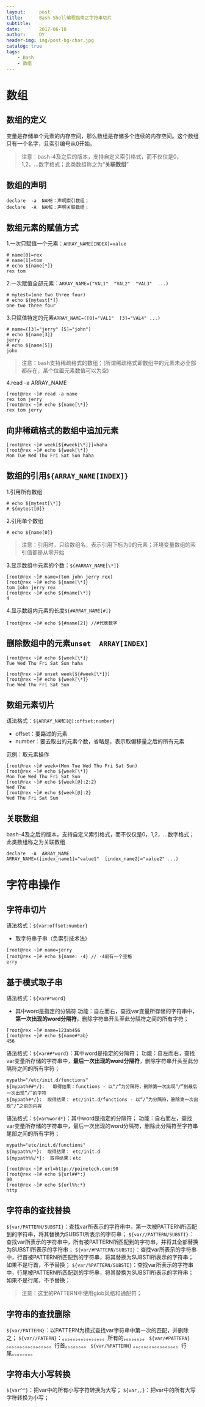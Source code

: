 ```yaml
---
layout:     post
title:      Bash Shell编程指南之字符串切片
subtitle:   
date:       2017-06-10
author:     DY
header-img: img/post-bg-char.jpg
catalog: true
tags:
    - Bash
    - 数组
---
```

# 数组
## 数组的定义
变量是存储单个元素的内存空间，那么数组是存储多个连续的内存空间。这个数组只有一个名字，且索引编号从0开始。
> 注意：bash-4及之后的版本，支持自定义索引格式，而不仅仅是0，1,2，...数字格式；此类数组称之为“**关联数组**”

## 数组的声明
```
declare  -a  NAME：声明索引数组；
declare  -A  NAME：声明关联数组；
```
## 数组元素的赋值方式
1.一次只赋值一个元素：`ARRAY_NAME[INDEX]=value`
```
# name[0]=rex
# name[1]=tom
# echo ${name[*]}
rex tom

```
2.一次赋值全部元素：`ARRAY_NAME=("VAL1"  "VAL2"  "VAL3"  ...)`
```
# mytest=(one two three four)
# echo ${mytest[*]}
one two three four
```
3.只赋值特定的元素`ARRAY_NAME=([0]="VAL1"  [3]="VAL4" ...)`
```
# name=([3]="jerry" [5]="john")
# echo ${name[3]}
jerry
# echo ${name[5]}
john
```
> 注意：bash支持稀疏格式的数组；(所谓稀疏格式即数组中的元素未必全部都存在，某个位置元素数值可以为空)

4.read  -a  ARRAY_NAME
```
[root@rex ~]# read -a name
rex tom jerry
[root@rex ~]# echo ${name[\*]}
rex tom jerry
```
## 向非稀疏格式的数组中追加元素
```
[root@rex ~]# week[${#week[\*]}]=haha
[root@rex ~]# echo ${week[\*]}
Mon Tue Wed Thu Fri Sat Sun haha

```

## 数组的引用`${ARRAY_NAME[INDEX]}`
1.引用所有数组
```
# echo ${mytest[\*]}
# ${mytest[@]}
```
2.引用单个数组
```
# echo ${name[0]}

```
> 注意：引用时，只给数组名，表示引用下标为0的元素；环境变量数组的索引值都是从零开始

3.显示数组中元素的个数：`${#ARRAY_NAME[\*]}`
```
[root@rex ~]# name=(tom john jerry rex)
[root@rex ~]# echo ${name[\*]}
tom john jerry rex
[root@rex ~]# echo ${#name[\*]}
4
```
4.显示数组内元素的长度`${#ARRAY_NAME[#]}`
```
[root@rex ~]# echo ${#name[2]} //#代表数字
```
## 删除数组中的元素`unset  ARRAY[INDEX]`
```
[root@rex ~]# echo ${week[\*]}
Tue Wed Thu Fri Sat Sun haha

[root@rex ~]# unset week[${#week[\*]}]
[root@rex ~]# echo ${week[\*]}
Tue Wed Thu Fri Sat Sun

```
## 数组元素切片

语法格式：`${ARRAY_NAME[@]:offset:number}`

- offset：要路过的元素
- number：要去取出的元素个数，省略是，表示取偏移量之后的所有元素

范例：取元素操作
```
[root@rex ~]# week=(Mon Tue Wed Thu Fri Sat Sun)
[root@rex ~]# echo ${week[\*]}
Mon Tue Wed Thu Fri Sat Sun
[root@rex ~]# echo ${week[@]:2:2}   
Wed Thu
[root@rex ~]# echo ${week[@]:2}
Wed Thu Fri Sat Sun
```
## 关联数组
bash-4及之后的版本，支持自定义索引格式，而不仅仅是0，1,2，...数字格式；此类数组称之为关联数组
```
declare  -A  ARRAY_NAME
ARRAY_NAME=([index_name1]="value1"  [index_name2]="value2" ...)
```
# 字符串操作
## 字符串切片
语法格式：`${var:offset:number}`
- 取字符串子串（负索引技术法）


```
[root@rex ~]# name=jerry
[root@rex ~]# echo ${name: -4} // -4前有一个空格
erry

```
## 基于模式取子串
语法格式：`${var#*word}`
- 其中word是指定的分隔符
功能：自左而右，查找var变量所存储的字符串中，**第一次出现的word分隔符**，删除字符串开头至此分隔符之间的所有字符；
```
[root@rex ~]# name=123ab456
[root@rex ~]# echo ${name#*ab}
456
```
语法格式：`${var##*word}`：其中word是指定的分隔符；
功能：自左而右，查找var变量所存储的字符串中，**最后一次出现的word分隔符**，删除字符串开头至此分隔符之间的所有字符；
```
mypath="/etc/init.d/functions"
${mypath##*/}:   取得结果：functions - 以“/”为分隔符，删除第一次出现“/”到最后一次出现“/”的字符
${mypath#*/}:  取得结果： etc/init.d/functions - 以“/”为分隔符，删除第一次出现“/”之前的内容
```		
语法格式：`${var%word*}`：其中word是指定的分隔符；
功能：自右而左，查找var变量所存储的字符串中，最后一次出现的word分隔符，删除此分隔符至字符串尾部之间的所有字符；
```
mypath="etc/init.d/functions"
${mypath%/*}:  取得结果： etc/init.d
${mypath%%/*}:  取得结果：etc
```
```
[root@rex ~]# url=http://poinetech.com:90
[root@rex ~]# echo ${url##*:}
90
[root@rex ~]# echo ${url%%:*}
http
```
## 字符串的查找替换
`${var/PATTERN/SUBSTI}`：查找var所表示的字符串中，第一次被PATTERN所匹配到的字符串，将其替换为SUBSTI所表示的字符串；
`${var//PATTERN/SUBSTI}`：查找var所表示的字符串中，所有被PATTERN所匹配到的字符串，并将其全部替换为SUBSTI所表示的字符串；
`${var/#PATTERN/SUBSTI}`：查找var所表示的字符串中，行首被PATTERN所匹配到的字符串，将其替换为SUBSTI所表示的字符串；如果不是行首，不予替换；
`${var/%PATTERN/SUBSTI}`：查找var所表示的字符串中，行尾被PATTERN所匹配到的字符串，将其替换为SUBSTI所表示的字符串；如果不是行尾，不予替换；

> 注意：这里的PATTERN中使用glob风格和通配符；

## 字符串的查找删除
`${var/PATTERN}`：以PATTERN为模式查找var字符串中第一次的匹配，并删除之；
`${var//PATERN}`：。。。。。。。。。。。。。。。。所有的。。。。。。。。
`${var/#PATTERN}` 。。。。。。。。。。。。。。。。。行首。。。。。。。。
`${var/%PATTERN}` 。。。。。。。。。。。。。。。。。行尾。。。。。。。。

## 字符串大小写转换
`${var^^}`：把var中的所有小写字符转换为大写；
`${var,,}`：把var中的所有大写字符转换为小写；

